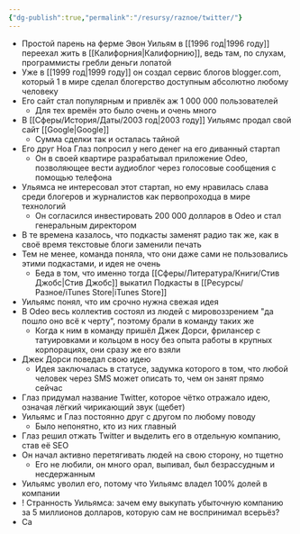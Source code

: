 ```yaml
---
{"dg-publish":true,"permalink":"/resursy/raznoe/twitter/"}
---
```


- Простой парень на ферме Эвон Уильям в [[1996 год\|1996 году]] переехал жить в [[Калифорния\|Калифорнию]], ведь там, по слухам, программисты гребли деньги лопатой 
- Уже в [[1999 год\|1999 году]] он создал сервис блогов blogger.com, который 1 в мире сделал блогерство доступным абсолютно любому человеку 
- Его сайт стал популярным и привлёк аж 1 000 000 пользователей
	- Для тех времён это было очень и очень много
- В [[Сферы/История/Даты/2003 год\|2003 году]] Уильямс продал свой сайт [[Google\|Google]]
	- Сумма сделки так и осталась тайной
- Его друг Ноа Глаз попросил у него денег на его диванный стартап 
	- Он в своей квартире разрабатывал приложение Odeo, позволяющее вести аудиоблог через голосовые сообщения с помощью телефона 
- Ульямса не интересовал этот стартап, но ему нравилась слава среди блогеров и журналистов как первопроходца в мире технологий
	- Он согласился инвестировать 200 000 долларов в Odeo и стал генеральным директором
- В те времена казалось, что подкасты заменят радио так же, как в своё время текстовые блоги заменили печать 
- Тем не менее, команда поняла, что они даже сами не пользовались этими подкастами, и идея не очень
	- Беда в том, что именно тогда [[Сферы/Литература/Книги/Стив Джобс\|Стив Джобс]] выкатил Подкасты в [[Ресурсы/Разное/iTunes Store\|iTunes Store]] 
- Уильямс понял, что им срочно нужна свежая идея
- В Odeo весь коллектив состоял из людей с мировоззрением "да пошло оно всё к черту", поэтому брали в команду таких же 
	- Когда к ним в команду пришёл Джек Дорси, фрилансер с татуировками и кольцом в носу без опыта работы в крупных корпорациях, они сразу же его взяли 
- Джек Дорси поведал свою идею 
	- Идея заключалась в статусе, задумка которого в том, что любой человек через SMS может описать то, чем он занят прямо сейчас
- Глаз придумал название Twitter, которое чётко отражало идею, означая лёгкий чирикающий звук (щебет)
- Уильямс и Глаз постоянно друг с другом по любому поводу
	- Было непонятно, кто из них главный 
- Глаз решил отжать Twitter и выделить его в отдельную компанию, став её SEO   
- Он начал активно перетягивать людей на свою сторону, но тщетно
	- Его не любили, он много орал, выпивал, был безрассудным и несдержанным 
- Уильямс уволил его, потому что Уильямс владел 100% долей в компании 
- ! Странность Уильямса: зачем ему выкупать убыточную компанию за 5 миллионов долларов, которую сам не воспринимал всерьёз? 
- Са